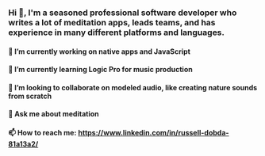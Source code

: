 ### Hi 👋, I'm a seasoned professional software developer who writes a lot of meditation apps, leads teams, and has experience in many different platforms and languages.

#### 🔭 I’m currently working on native apps and JavaScript
#### 🌱 I’m currently learning Logic Pro for music production
#### 👯 I’m looking to collaborate on modeled audio, like creating nature sounds from scratch
####  💬 Ask me about meditation
####  📫 How to reach me: https://www.linkedin.com/in/russell-dobda-81a13a2/
